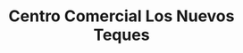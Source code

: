 ---
title: "Centro Comercial Los Nuevos Teques"
url: /los-teques/centro-comercial-los-nuevos-teques/
shop: Einkaufszentrum
---
